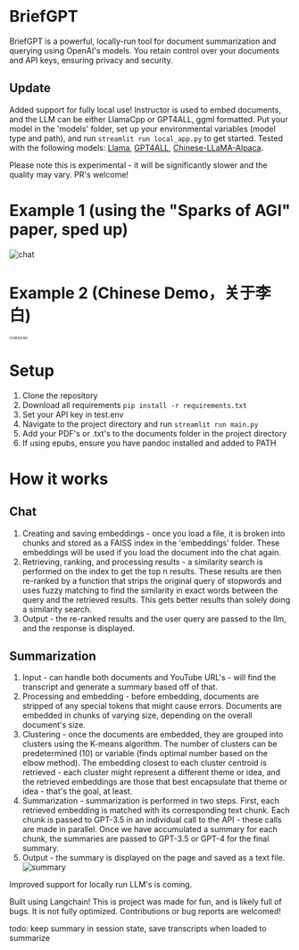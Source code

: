 # BriefGPT

BriefGPT is a powerful, locally-run tool for document summarization and querying using OpenAI's models. You retain control over your documents and API keys, ensuring privacy and security.

## Update
Added support for fully local use! Instructor is used to embed documents, and the LLM can be either LlamaCpp or GPT4ALL, ggml formatted. Put your model in the 'models' folder, set up your environmental variables (model type and path), and run ```streamlit run local_app.py``` to get started. Tested with the following models: [Llama](https://huggingface.co/eachadea/ggml-vicuna-13b-1.1/blob/main/ggml-old-vic13b-q5_0.bin), [GPT4ALL](https://gpt4all.io/models/ggml-gpt4all-j-v1.3-groovy.bin), [Chinese-LLaMA-Alpaca](https://huggingface.co/HardSoft2023/chinese-alpaca-plus-lora-7b-llama.cpp-q4_0.bin).

Please note this is experimental - it will be significantly slower and the quality may vary. PR's welcome!

# Example 1 (using the "Sparks of AGI" paper, sped up)
![chat](https://i.imgur.com/ipgvsgb.gif)
# Example 2 (Chinese Demo，关于李白)
<img src="https://wechatlongterm.oss-cn-beijing.aliyuncs.com/%E5%9B%9E%E7%AD%94%E7%9A%84%E9%9D%9E%E5%B8%B8%E5%A5%BD.png" alt="回答的非常好" style="zoom:33%;" />



# Setup
1. Clone the repository
2. Download all requirements
``pip install -r requirements.txt``
3. Set your API key in test.env
4. Navigate to the project directory and run
```streamlit run main.py```
5. Add your PDF's or .txt's to the documents folder in the project directory
6. If using epubs, ensure you have pandoc installed and added to PATH




# How it works
## Chat
1. Creating and saving embeddings - once you load a file, it is broken into chunks and stored as a FAISS index in the 'embeddings' folder. These embeddings will be used if you load the document into the chat again.
2. Retrieving, ranking, and processing results - a similarity search is performed on the index to get the top n results. These results are then re-ranked by a function that strips the original query of stopwords and uses fuzzy matching to find the similarity in exact words between the query and the retrieved results. This gets better results than solely doing a similarity search.
3. Output - the re-ranked results and the user query are passed to the llm, and the response is displayed.




## Summarization
1. Input - can handle both documents and YouTube URL's - will find the transcript and generate a summary based off of that.
2.  Processing and embedding - before embedding, documents are stripped of any special tokens that might cause errors. Documents are embedded in chunks of varying size, depending on the overall document's size. 
3. Clustering - once the documents are embedded, they are grouped into clusters using the K-means algorithm. The number of clusters can be predetermined (10) or variable (finds optimal number based on the elbow method). The embedding closest to each cluster centroid is retrieved - each cluster might represent a different theme or idea, and the retrieved embeddings are those that best encapsulate that theme or idea - that's the goal, at least.
4. Summarization - summarization is performed in two steps. First, each retrieved embedding is matched with its corresponding text chunk. Each chunk is passed to GPT-3.5 in an individual call to the API - these calls are made in parallel. Once we have accumulated a summary for each chunk, the summaries are passed to GPT-3.5 or GPT-4 for the final summary.
5. Output - the summary is displayed on the page and saved as a text file. 
![summary](https://i.imgur.com/sUcay6a.gif)

Improved support for locally run LLM's is coming. 

Built using Langchain! This is project was made for fun, and is likely full of bugs. It is not fully optimized. Contributions or bug reports are welcomed!

todo: keep summary in session state, save transcripts when loaded to summarize
